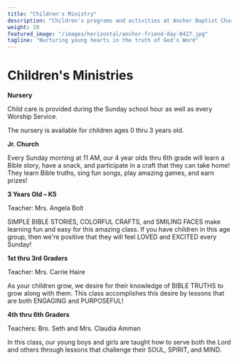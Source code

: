 ```yaml
---
title: "Children's Ministry"
description: "Children's programs and activities at Anchor Baptist Church"
weight: 20
featured_image: "/images/horizontal/anchor-friend-day-0427.jpg"
tagline: "Nurturing young hearts in the truth of God's Word"
---
```


# Children's Ministries

**Nursery**

Child care is provided during the Sunday school hour as well as every Worship Service.

The nursery is available for children ages 0 thru 3 years old.

**Jr. Church**

Every Sunday morning at 11 AM, our 4 year olds thru 6th grade will learn a Bible story, have a snack, and participate in a craft that they can take home! They learn Bible truths, sing fun songs, play amazing games, and earn prizes!

**3 Years Old – K5**

Teacher: Mrs. Angela Bolt

SIMPLE BIBLE STORIES, COLORFUL CRAFTS, and SMILING FACES make learning fun and easy for this amazing class. If you have children in this age group, then we're positive that they will feel LOVED and EXCITED every Sunday!

**1st thru 3rd Graders**

Teacher: Mrs. Carrie Haire

As your children grow, we desire for their knowledge of BIBLE TRUTHS to grow along with them. This class accomplishes this desire by lessons that are both ENGAGING and PURPOSEFUL!

**4th thru 6th Graders**

Teachers: Bro. Seth and Mrs. Claudia Amman

In this class, our young boys and girls are taught how to serve both the Lord and others through lessons that challenge their SOUL, SPIRIT, and MIND.